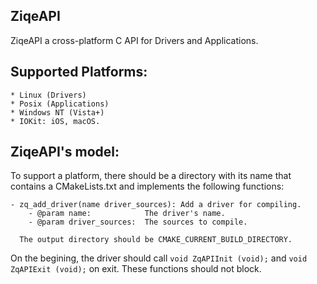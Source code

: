 ## ZiqeAPI
ZiqeAPI a cross-platform C API for Drivers and Applications.

## Supported Platforms:
    * Linux (Drivers)
    * Posix (Applications)
    * Windows NT (Vista+)
    * IOKit: iOS, macOS.

## ZiqeAPI's model:
To support a platform, there should be a directory with its name
that contains a CMakeLists.txt and implements the following functions:

    - zq_add_driver(name driver_sources): Add a driver for compiling.
        - @param name:            The driver's name.
        - @param driver_sources:  The sources to compile.

      The output directory should be CMAKE_CURRENT_BUILD_DIRECTORY.

On the begining, the driver should call `void ZqAPIInit (void);` and `void ZqAPIExit (void);` on
exit. These functions should not block.
